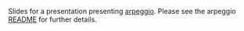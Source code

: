 Slides for a presentation presenting [arpeggio](https://github.com/willbinzi/arpeggio). Please see the arpeggio [README](https://github.com/willbinzi/arpeggio/blob/main/README.md) for further details.
